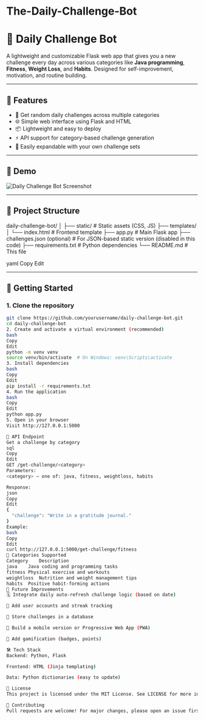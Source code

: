 # The-Daily-Challenge-Bot

# 🧠 Daily Challenge Bot

A lightweight and customizable Flask web app that gives you a new challenge every day across various categories like **Java programming**, **Fitness**, **Weight Loss**, and **Habits**. Designed for self-improvement, motivation, and routine building.

---

## 🌟 Features

- 🔁 Get random daily challenges across multiple categories
- 🌐 Simple web interface using Flask and HTML
- 📦 Lightweight and easy to deploy
- ⚡ API support for category-based challenge generation
- 🔄 Easily expandable with your own challenge sets

---

## 📸 Demo

![Daily Challenge Bot Screenshot](screenshot.png) <!-- Add your screenshot file here -->

---

## 📂 Project Structure

daily-challenge-bot/ │ ├── static/ # Static assets (CSS, JS) ├── templates/ │ └── index.html # Frontend template ├── app.py # Main Flask app ├── challenges.json (optional) # For JSON-based static version (disabled in this code) ├── requirements.txt # Python dependencies └── README.md # This file

yaml
Copy
Edit

---

## 🚀 Getting Started

### 1. Clone the repository

```bash
git clone https://github.com/yourusername/daily-challenge-bot.git
cd daily-challenge-bot
2. Create and activate a virtual environment (recommended)
bash
Copy
Edit
python -m venv venv
source venv/bin/activate  # On Windows: venv\Scripts\activate
3. Install dependencies
bash
Copy
Edit
pip install -r requirements.txt
4. Run the application
bash
Copy
Edit
python app.py
5. Open in your browser
Visit http://127.0.0.1:5000

🔗 API Endpoint
Get a challenge by category
sql
Copy
Edit
GET /get-challenge/<category>
Parameters:
<category> — one of: java, fitness, weightloss, habits

Response:
json
Copy
Edit
{
  "challenge": "Write in a gratitude journal."
}
Example:
bash
Copy
Edit
curl http://127.0.0.1:5000/get-challenge/fitness
🧩 Categories Supported
Category	Description
java	Java coding and programming tasks
fitness	Physical exercise and workouts
weightloss	Nutrition and weight management tips
habits	Positive habit-forming actions
📌 Future Improvements
🗓️ Integrate daily auto-refresh challenge logic (based on date)

🔐 Add user accounts and streak tracking

💾 Store challenges in a database

📱 Build a mobile version or Progressive Web App (PWA)

🎯 Add gamification (badges, points)

🛠️ Tech Stack
Backend: Python, Flask

Frontend: HTML (Jinja templating)

Data: Python dictionaries (easy to update)

📜 License
This project is licensed under the MIT License. See LICENSE for more information.

🙌 Contributing
Pull requests are welcome! For major changes, please open an issue first to discuss what you’d like to change.

